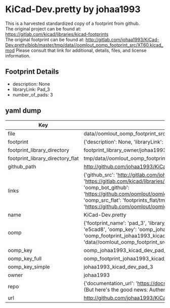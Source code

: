 # KiCad-Dev.pretty by johaa1993  
This is a harvested standardized copy of a footprint from github.  
The original project can be found at:  
https://gitlab.com/kicad/libraries/kicad-footprints  
The original footprint can be found at:
http://gitlab.com/johaa1993/KiCad-Dev.pretty/blob/master/tmp/data//oomlout_oomp_footprint_src/XT60.kicad_mod
Please consult that link for additional, details, files, and license information.  
## Footprint Details
* description: None  
* libraryLink: Pad_3  
* number_of_pads: 3  
## yaml dump  
| Key | Value |  
| --- | --- |  
| file | data//oomlout_oomp_footprint_src/KiCad-Dev.pretty/Pad_3.kicad_mod |  
| footprint | {'description': None, 'libraryLink': 'Pad_3', 'number_of_pads': 3} |  
| footprint_library_directory | footprint_library_owner/johaa1993_KiCad-Dev.pretty |  
| footprint_library_directory_flat | tmp/data//oomlout_oomp_footprint_src/footprints_flat/johaa1993_kicad_dev_pad_3/working |  
| github_path | http://github.com/johaa1993/KiCad-Dev.pretty/blob/master/tmp/data//oomlout_oomp_footprint_src/Pad_3.kicad_mod |  
| links | {'github_src': 'http://gitlab.com/johaa1993/KiCad-Dev.pretty/blob/master/tmp/data//oomlout_oomp_footprint_src/XT60.kicad_mod', 'github_src_repo': 'https://gitlab.com/kicad/libraries/kicad-footprints', 'oomp_bot': 'tmp/data//oomlout_oomp_footprint_src/footprints/johaa1993_kicad_dev_pad_3/working', 'oomp_bot_github': 'https://github.com/oomlout/oomlout_oomp_footprint_bot/tree/main/tmp/data//oomlout_oomp_footprint_src/footprints/johaa1993_kicad_dev_pad_3/working', 'oomp_src_flat': 'footprints_flat/tmp/data//oomlout_oomp_footprint_src/footprints_flat/johaa1993_kicad_dev_pad_3/working', 'oomp_src_flat_github': 'https://github.com/oomlout/oomlout_oomp_footprint_src/tree/main/tmp/data//oomlout_oomp_footprint_src/footprints_flat/johaa1993_kicad_dev_pad_3/working'} |  
| name | KiCad-Dev.pretty |  
| oomp | {'footprint_name': 'pad_3', 'library_name': 'kicad_dev', 'md5': 'e5cad86f11af9f525d726c0daae56932', 'md5_10': 'e5cad86f11', 'md5_5': 'e5cad', 'md5_6': 'e5cad8', 'oomp_key': 'oomp_johaa1993_kicad_dev_pad_3', 'oomp_key_extra': 'oomp_footprint_johaa1993_kicad_dev_pad_3', 'oomp_key_full': 'oomp_footprint_johaa1993_kicad_dev_pad_3_e5cad8', 'oomp_key_simple': 'johaa1993_kicad_dev_pad_3', 'original_filename': 'data//oomlout_oomp_footprint_src/KiCad-Dev.pretty/Pad_3.kicad_mod', 'owner_name': 'johaa1993'} |  
| oomp_key | oomp_johaa1993_kicad_dev_pad_3 |  
| oomp_key_full | oomp_footprint_johaa1993_kicad_dev_pad_3 |  
| oomp_key_simple | johaa1993_kicad_dev_pad_3 |  
| owner | johaa1993 |  
| repo | {'documentation_url': 'https://docs.github.com/rest/overview/resources-in-the-rest-api#rate-limiting', 'message': "API rate limit exceeded for 84.66.142.224. (But here's the good news: Authenticated requests get a higher rate limit. Check out the documentation for more details.)"} |  
| url | http://github.com/johaa1993/KiCad-Dev.pretty |  

